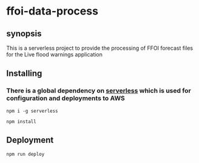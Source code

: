 # ffoi-data-process

## synopsis

This is a serverless project to provide the processing of FFOI forecast files for the Live flood warnings application

## Installing

### There is a global dependency on [serverless](https://serverless.com/) which is used for configuration and deployments to AWS
`npm i -g serverless`

`npm install`

## Deployment

`npm run deploy`
